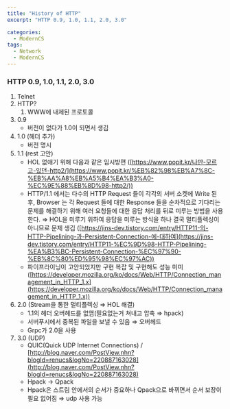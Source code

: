 ```yaml
---
title: "History of HTTP"
excerpt: "HTTP 0.9, 1.0, 1.1, 2.0, 3.0"

categories:
  - ModernCS
tags:
  - Network
  - ModernCS  
---
```


### HTTP 0.9, 1.0, 1.1, 2.0, 3.0
1. Telnet
2. HTTP?
    1. WWW에 내제된 프로토콜
3. 0.9
    - 버전이 없다가 1.0이 되면서 생김
4. 1.0 (헤더 추가)
    - 버전 명시
5. 1.1 (rest 고안)
    - HOL 없애기 위해 다음과 같은 임시방편 ([https://www.popit.kr/나만-모르고-있던-http2/](https://www.popit.kr/%EB%82%98%EB%A7%8C-%EB%AA%A8%EB%A5%B4%EA%B3%A0-%EC%9E%88%EB%8D%98-http2/))
    - HTTP/1.1 에서는 다수의 HTTP Request 들이 각각의 서버 소켓에 Write 된 후, Browser 는 각 Request 들에 대한 Response 들을 순차적으로 기다리는 문제를 해결하기 위해 여러 요청들에 대한 응답 처리를 뒤로 미루는 방법을 사용한다. ⇒ HOL을 미루기 위하여 응답을 미루는 방식을 하나 결국 멀티플렉싱이 아니므로 문제 생김 ([https://jins-dev.tistory.com/entry/HTTP11-의-HTTP-Pipelining-과-Persistent-Connection-에-대하여](https://jins-dev.tistory.com/entry/HTTP11-%EC%9D%98-HTTP-Pipelining-%EA%B3%BC-Persistent-Connection-%EC%97%90-%EB%8C%80%ED%95%98%EC%97%AC))
    - 파이프라이닝이 고안되었지만 구현 복잡 및 구현해도 성능 미미 ([https://developer.mozilla.org/ko/docs/Web/HTTP/Connection_management_in_HTTP_1.x](https://developer.mozilla.org/ko/docs/Web/HTTP/Connection_management_in_HTTP_1.x))
6. 2.0 (Stream을 통한 멀티플렉싱 ⇒ HOL 해결)
    - 1.1의 헤더 오버헤드를 없앰(필요없는거 쳐내고 압축 ⇒ hpack)
    - 서버푸시에서 중복된 파일을 보낼 수 있음 ⇒ 오버헤드
    - Grpc가 2.0을 사용
7. 3.0 (UDP)
    - QUIC(Quick UDP Internet Connections) / [http://blog.naver.com/PostView.nhn?blogId=renucs&logNo=220887163028](http://blog.naver.com/PostView.nhn?blogId=renucs&logNo=220887163028)
    - Hpack → Qpack
    - Hpack은 스트림 안에서의 순서가 중요하나 Qpack으로 바뀌면서 순서 보장이 필요 없어짐 ⇒ udp 사용 가능

